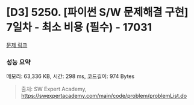 # [D3] 5250. [파이썬 S/W 문제해결 구현] 7일차 - 최소 비용 (필수) - 17031 

[문제 링크](https://swexpertacademy.com/main/code/problem/problemDetail.do?contestProbId=AYdKANvqDzMDFAVa) 

### 성능 요약

메모리: 63,336 KB, 시간: 298 ms, 코드길이: 974 Bytes



> 출처: SW Expert Academy, https://swexpertacademy.com/main/code/problem/problemList.do